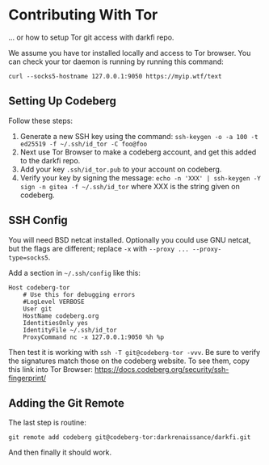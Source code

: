 # Contributing With Tor

... or how to setup Tor git access with darkfi repo.

We assume you have tor installed locally and access to Tor browser.
You can check your tor daemon is running by running this command:

```
curl --socks5-hostname 127.0.0.1:9050 https://myip.wtf/text
```

<!--
```py
# install pysocks
import socks
import socket
socks.set_default_proxy(socks.SOCKS5, "127.0.0.1", 9050)
socket.socket = socks.socksocket
import requests
response = requests.get("https://myip.wtf/text")
print(response.content)
```
-->

## Setting Up Codeberg

Follow these steps:

1. Generate a new SSH key using the command:
   `ssh-keygen -o -a 100 -t ed25519 -f ~/.ssh/id_tor -C foo@foo`
2. Next use Tor Browser to make a codeberg account, and get this added to the
   darkfi repo.
3. Add your key `.ssh/id_tor.pub` to your account on codeberg.
4. Verify your key by signing the message:
   `echo -n 'XXX' | ssh-keygen -Y sign -n gitea -f ~/.ssh/id_tor`
   where XXX is the string given on codeberg.

## SSH Config

You will need BSD netcat installed. Optionally you could use GNU netcat, but
the flags are different; replace `-x` with `--proxy ... --proxy-type=socks5`.

Add a section in `~/.ssh/config` like this:

```
Host codeberg-tor
    # Use this for debugging errors
    #LogLevel VERBOSE
    User git
    HostName codeberg.org
    IdentitiesOnly yes
    IdentityFile ~/.ssh/id_tor
    ProxyCommand nc -x 127.0.0.1:9050 %h %p
```

Then test it is working with `ssh -T git@codeberg-tor -vvv`.
Be sure to verify the signatures match those on the codeberg website.
To see them, copy this link into Tor Browser:
https://docs.codeberg.org/security/ssh-fingerprint/

## Adding the Git Remote

The last step is routine:

```
git remote add codeberg git@codeberg-tor:darkrenaissance/darkfi.git
```

And then finally it should work.
